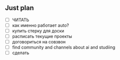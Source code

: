 ## Just plan
- [ ] ЧИТАТЬ
- [ ] как именно работает auto?
- [ ] купить стерку для доски
- [ ] расписать текущие проекты 
- [ ] договориться на совзвон
- [ ] find community and channels about ai and studiing
- [ ] сделать
